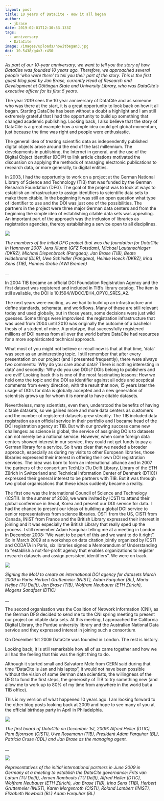 ```yaml
---
layout: post
title: 10 years of DataCite - How it all began
author:
  - jbrase
date: 2019-02-01T12:30:53.133Z
tags:
  - anniversary
  - DataCite
image: /images/uploads/howitbegan3.jpg
doi: 10.5438/g4x3-r450
---
```

_As part of our 10-year anniversary, we want to tell you the story of how DataCite was founded 10 years ago. Therefore, we approached several people ‘who were there’ to tell you their part of the story. This is the first guest blog post by Jan Brase, currently Head of Research and Development at Göttingen State and University Library, who was DataCite's executive officer for its first 5 years._

The year 2019 sees the 10 year anniversary of DataCite and as someone who was there at the start, it is a great opportunity to look back on how it all began. Starting DataCite has been without a doubt a highlight and I am still extremely grateful that I had the opportunity to build up something that changed academic publishing. Looking back, I also believe that the story of DataCite is a great example how a simple idea could get global momentum, just because the time was right and people were enthusiastic.

The general idea of treating scientific data as independently published digital objects arose around the end of the last millennium. The developments in publishing, the Internet in general, and the use of the Digital Object Identifier (DOI®) to link article citations motivated the discussion on applying the methods of managing electronic publications to research data, or more generally, to digital entities.

In 2003, I had the opportunity to work on a project at the German National Library of Science and Technology (TIB) that was funded by the German Research Foundation (DFG). The goal of the project was to look at ways to establish an infrastructure to assign identifiers to scientific data sets to make them citable. In the beginning it was still an open question what type of identifier to use and the DOI was just one of the possibilities. The partners in the project were three  major German data centers and from the beginning the simple idea of establishing citable data sets was appealing. An important part of the approach was the inclusion of  libraries as registration agencies, thereby establishing a service open to all disciplines.

![](/images/uploads/howitbegan1.jpg)

_The members of the initial DFG project that was the foundation for DataCite in Hannover 2007: Jens Klump (GFZ Potsdam), Michael Lautenschlager (DKRZ), Michael Diepenbroek (Pangaea), Jan Brase (TIB), Beate Hildebrand (DLR), Uwe Schindler (Pangaea), Heinke Hoeck (DKRZ), Irina Sens (TIB), Hannes Grobe (AWI Bremen)_

__

In 2004 TIB became an official DOI Foundation Registration Agency and the first dataset was registered and included in TIB’s library catalog. The item is still available, the DOI is 10.1594/WDCC/EH4_OPYC_SRES_A2.

The next years were exciting, as we had to build up an infrastructure and define standards, schemata, and workflows. Many of these are still relevant today and used globally, but in those years, some decisions were just wild guesses. Some things were improvised: the registration infrastructure that was used from 2004 until 2010 was originally the outcome of a bachelor thesis of a student of mine. A prototype, that successfully registered millions of DOI names from all over the world before DataCite had resources for a more sophisticated technical approach.

What most of you might not believe or recall now is that at that time, ‘data’ was seen as an uninteresting topic. I still remember that after every presentation on our project (and I presented frequently), there were always two comments: ‘Why do you care about data? There is nothing interesting in data’ and secondly: ‘Why do you use DOIs? DOIs belong to publishers and are evil!’ Looking back this is one of the most fascinating lessons: How we held onto the topic and the DOI as identifier against all odds and sceptical comments from every direction, with the result that now, 15 years later the usage of DOIs for data is globally accepted and a new generation of scientists grows up for whom it is normal to have citable datasets.

Nevertheless, many scientists, even then, understood the benefits of having citable datasets, so we gained more and more data centers as customers and the number of registered datasets grew steadily. The TIB included data registration as an official service in their portfolio and I became head of the DOI registration agency at TIB. But with our growing success came new challenges: as science is global, the service of assigning DOIs to datasets can not merely be a national service. However, when some foreign data centers showed interest in our service, they could not get funds to pay a German library for a service. So it was clear that we needed a broader approach, especially as during my visits to other European libraries, those libraries expressed their interest in offering their own DOI registration services. The idea was born to form an international alliance and in 2007 the partners of the consortium TechLib (Tu Delft Library, Library of the ETH Zürich in Switzerland and Technical Information Center of Denmark (DTIC)) expressed their general interest to be partners with TIB. But it was through two global organisations that these ideas suddenly became a reality.

The first one was the International Council of Science and Technology (ICSTI). In the summer of 2008, we were invited by ICSTI to attend their global conference in Seoul, Korea and present our DOI service for data. I had the chance to present our ideas of building a global DOI service to senior representatives from science libraries. OSTI from the US, CISTI from Canada, INIST from France and the British Library expressed their interest in joining and it was especially the British Library that really sped up the process. I still remember Adam Farquhar telling me at a meeting in London in December 2008: “We want to be part of this and we want to do it right”. So in March 2009 at a workshop on data citation jointly organized by ICSTI and CODATA in Paris, six libraries signed a Memorandum of Understanding to "establish a not-for-profit agency that enables organizations to register research datasets and assign persistent identifiers”.  We were on track.

![](/images/uploads/howitbegan2.jpg)

_Signing the MoU to create an international DOI agency for datasets March 2009 in Paris: Herbert Gruttemeier (INIST), Adam Farquhar (BL), Maria Heijne (TU Delft), Jan Brase (TIB), Wolfram Neubauer (ETH Zürich), Mogens Sandfaer (DTIC)_

__

The second organisation was the Coalition of Network Information (CNI), as the German DFG decided to send me to the CNI spring meeting to present our project on citable data sets. At this meeting, I approached the California Digital Library, the Purdue university library and the Australian National Data service and they expressed interest in joining such a consortium.

On December 1st 2009 DataCite was founded in London. The rest is history.

Looking back, it is still remarkable how all of us came together and how we all had the feeling that this was the right thing to do.

Although it started small and Salvatore Mele from CERN said during that time “DataCite is Jan and his laptop”, it would not have been possible without the vision of some German data scientists, the willingness of the DFG to fund the first steps, the generosity of TIB to try something new (and allow me to work up to 80% of my time from anywhere in the world but a TIB office).

This is my version of what happened 10 years ago. I am looking forward to the other blog posts looking back at 2009 and hope to see many of you at the official birthday party in April in Philadelphia.

![](/images/uploads/howitbegan3.jpg)

_The first board of DataCite on December 1st, 2009: Alfred Heller (DTIC), Pam Bjornson (CISTI), Uwe Rosemann (TIB), President Adam Farquhar (BL), Patricia Cruse (CDL) and Jan Brase as the managing agent._

__

![](/images/uploads/howitbegan4.jpg)

_Representatives of the initial international partners in June 2009 in Germany at a meeting to establish the DataCite governance: Frits van Latum (TU Delft), Jeroen Rombouts (TU Delft), Alfred Heller (DTIC), Wolfram Neubauer (ETH Zürich), Jan Brase (TIB), Irina Sens (TIB), Herbert Gruttemeier (INIST), Karen Morgenroth (CISTI), Roland Lambert (INIST), Elizabeth Newbold (BL) Adam Farquhar (BL)_
